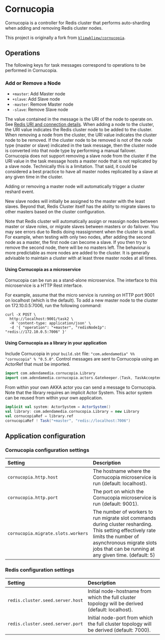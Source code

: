 # Cornucopia

Cornucopia is a controller for Redis cluster that performs auto-sharding when adding and removing Redis cluster nodes.

This project is originally a fork from [`kliewkliew/cornucopia`](https://github.com/kliewkliew/cornucopia).

## Operations

The following keys for task messages correspond to operations to be performed in Cornucopia.

### Add or Remove a Node

* `+master`: Add Master node
* `+slave`: Add Slave node
* `-master`: Remove Master node
* `-slave`: Remove Slave node

The value contained in the message is the URI of the node to operate on. See [Redis URI and connection details](https://github.com/mp911de/lettuce/wiki/Redis-URI-and-connection-details). When adding a node to the cluster, the URI value indicates the Redis cluster node to be added to the cluster. When removing a node from the cluster, the URI value indicates the cluster node to be removed. If the cluster node to be removed is not of the node type (master or slave) indicated in the task message, then the cluster node is converted into that node type by performing a manual failover. Cornucopia does not support removing a slave node from the cluster if the URI value in the task message hosts a master node that is not replicated by a slave node. Technically this is a limitation. That said, it could be considered a best practice to have all master nodes replicated by a slave at any given time in the cluster.

Adding or removing a master node will automatically trigger a cluster reshard event. 

New slave nodes will initially be assigned to the master with the least slaves. Beyond that, Redis Cluster itself has the ability to migrate slaves to other masters based on the cluster configuration.

Note that Redis cluster will automatically assign or reassign nodes between master or slave roles, or migrate slaves between masters or do failover.
You may see errors due to Redis doing reassignment when the cluster is small.
For example, when testing with only two nodes, after adding the second node as a master, the first node can become a slave.
If you then try to remove the second node, there will be no masters left.
The behaviour is more predictable as more nodes are added to the cluster.
It is generally advisable to maintain a cluster with at least three master nodes at all times.

#### Using Cornucopia as a microservice

Cornucopia can be run as a stand-alone microservice. The interface to this microservice is a HTTP Rest interface.

For example, assume that the micro service is running on HTTP port 9001 on localhost (which is the default). To add a new master node to the cluster on 172.10.0.5:7006, run the following command:

```
curl -X POST \
  http://localhost:9001/task2 \
  -H 'content-type: application/json' \
  -d '{ "operation": "+master", "redisNodeIp": "redis://172.10.0.5:7006" }'
```
    
#### Using Cornucopia as a library in your application

Include Cornucopia in your `build.sbt` file: `"com.adendamedia" %% "cornucopia" % "0.5.0"`. Control messages are sent to Cornucopia using an ActorRef that must be imported.

```scala
import com.adendamedia.cornucopia.Library
import com.adendamedia.cornucopia.actors.Gatekeeper.{Task, TaskAccepted, TaskDenied}
```

From within your own AKKA actor you can send a message to Cornucopia. Note that the library requires an implicit Actor System. This actor system can be reused from within your own application.

```scala
implicit val system: ActorSystem = ActorSystem()
val library: com.adendamedia.cornucopia.Library = new Library
val cornucopiaRef = library.ref    
cornucopiaRef ! Task("+master", "redis://localhost:7006")
```

## Application configuration

### Cornucopia configuration settings

| Setting  | Description  |
|:----------|:--------------|
| `cornucopia.http.host` | The hostname where the Cornucopia microservice is run (default: localhost). |
| `cornucopia.http.port` | The port on which the Cornucopia microservice is run (default: 9001). |
| `cornucopia.migrate.slots.workers` | The number of workers to run migrate slot commands during cluster resharding. This setting effectively rate limits the number of asynchronous migrate slots jobs that can be running at any given time. (default: 5) |

### Redis configuration settings

| Setting  | Description  |
|:----------|:--------------|
| `redis.cluster.seed.server.host` | Initial node-hostname from which the full cluster topology will be derived (default: localhost). |
| `redis.cluster.seed.server.port` | Initial node-port from which the full cluster topology will be derived (default: 7000). |


